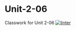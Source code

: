 # Unit-2-06
Classwork for Unit 2-06
[![linter](https://github.com/Tairah/Unit-2-06/workflows/linter/badge.svg)](https://github.com/marketplace/actions/super-linter)

